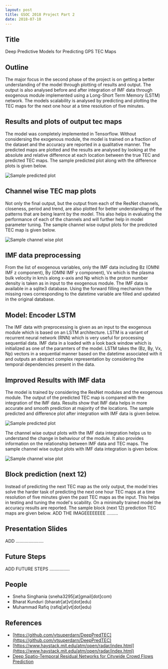 ```yaml
---
layout: post
title: GSOC 2018 Project Part 2
date: 2018-07-10
---
```


## Title
Deep Predictive Models for Predicting GPS TEC Maps

## Outline

The major focus in the second phase of the project is on getting a better understanding of the model through plotting of results and output. The output is also analysed before and after integration of IMF data through exogenous module implemented using a Long-Short Term Memory (LSTM) network. The models scalability is analysed by predicting and plotting the TEC maps for the next one hour at a time resolution of five minutes.     

## Results and plots of output tec maps
The model was completely implemented in Tensorflow. Without considersing the exogenous module, the model is trained on a fraction of the dataset and the accuracy are reported in a qualitative manner. The predicted maps are plotted and the results are analysed by looking at the absolute and relative difference at each location between the true TEC and predicted TEC maps. The sample predicted plot along with the difference plots is given below.

![Sample predicted plot]({{site.url}}/assets/difference.png)   
 
## Channel wise TEC map plots

Not only the final output, but the output from each of the ResNet channels, closeness, period and trend, are also plotted for better understanding of the patterns that are being learnt by the model. This also helps in evaluating the performance of each of the channels and will further help in model parameter tuning. The sample channel wise output plots for the predicted TEC map is given below.  

![Sample channel wise plot]({{site.url}}/assets/channel.png)

## IMF data preprocessing
From the list of exogenous variables, only the IMF data including Bz (OMNI IMF z component), By (OMNI IMF y component), Vx which is the plasma bulk velocity in km/s along x-axis and Np which is the proton number density is taken as in input to the exogenous module. The IMF data is available in a sqlite3 database. Using the forward filling mechanism the missing rows corresponding to the datetime variable are filled and updated in the original database.

## Model: Encoder LSTM
The IMF data with preprocessing is given as an input to the exogenous module which is based on an LSTM architecture. LSTM is a variant of recurrent neural network (RNN) which is very useful for processing sequential data. IMF data in a loaded with a look back window which is initialized as one of the paramters of the model. LSTM takes the (Bz, By, Vx, Np) vectors in a sequential manner based on the datetime associated with it and outputs an abstract complex representation by considering the temporal dependencies present in the data. 

## Improved Results with IMF data
The model is trained by considering the ResNet modules and the exogenous module. The output of the predicted TEC map is compared with the integration of the IMF data. Results show that IMF data helps in more accurate and smooth prediction at majority of the locations. The sample predicted and difference plot after integration with IMF data is given below.

![Sample predicted plot]({{site.url}}/assets/exodifference.png) 

The channel wise output plots with the IMF data integration helps us to understand the change in behaviour of the module. It also provides information on the relationship between IMF data and TEC maps. The sample channel wise output plots with IMF data integration is given below.

![Sample channel wise plot]({{site.url}}/assets/exochannel.png) 

## Block prediction (next 12)
 
Instead of predicting the next TEC map as the only output, the model tries solve the harder task of predicting the next one hour TEC maps at a time resolution of five minutes given the past TEC maps as the input. This helps in testing and tuning the model's scability. On a minimally trained model the accuracy results are reported. The sample block (next 12) prediction TEC maps are given below. ADD THE IMAGEEEEEEEE .........
 

## Presentation Slides
ADD ......................

## Future Steps
ADD FUTURE STEPS ................

## People 
<ul>
<li>Sneha Singhania (sneha3295[at]gmail[dot]com)</li>
<li>Bharat Kunduri (bharatr[at]vt[dot]edu)</li>
<li>Muhammad Rafiq (rafiq[at]vt[dot]edu)</li>
</ul> 

## References
* [https://github.com/vtsuperdarn/DeepPredTEC](https://github.com/vtsuperdarn/DeepPredTEC)
* [https://www.haystack.mit.edu/atm/open/radar/index.html](https://www.haystack.mit.edu/atm/open/radar/index.html)
* [Deep Spatio-Temporal Residual Networks for Citywide Crowd Flows Prediction](https://arxiv.org/pdf/1610.00081.pdf)
